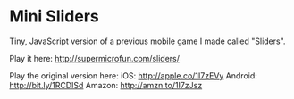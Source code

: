 # Mini Sliders

Tiny, JavaScript version of a previous mobile game I made called "Sliders".

Play it here: http://supermicrofun.com/sliders/

Play the original version here:
iOS: http://apple.co/1I7zEVy
Android: http://bit.ly/1RCDISd
Amazon: http://amzn.to/1I7zJsz